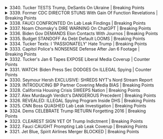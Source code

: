 <details>
<summary>3340. Tucker TESTS Trump, DeSantis On Ukraine | Breaking Points</summary><br>

<a href="https://www.youtube.com/watch?v=BMrGaf_0DnM" target="_blank">
    <img src="https://img.youtube.com/vi/BMrGaf_0DnM/maxresdefault.jpg" 
        alt="[Youtube]" width="200">
</a>

# Tucker TESTS Trump, DeSantis On Ukraine | Breaking Points


</details>

<details>
<summary>3339. Former CDC DIRECTOR STUNS With Gain Of Function Revelations | Breaking Points</summary><br>

<a href="https://www.youtube.com/watch?v=rJtsJ92yeHc" target="_blank">
    <img src="https://img.youtube.com/vi/rJtsJ92yeHc/maxresdefault.jpg" 
        alt="[Youtube]" width="200">
</a>

# Former CDC DIRECTOR STUNS With Gain Of Function Revelations | Breaking Points


</details>

<details>
<summary>3338. FAUCI CONFRONTED On Lab Leak Findings | Breaking Points</summary><br>

<a href="https://www.youtube.com/watch?v=WQeysmcxjaI" target="_blank">
    <img src="https://img.youtube.com/vi/WQeysmcxjaI/maxresdefault.jpg" 
        alt="[Youtube]" width="200">
</a>

# FAUCI CONFRONTED On Lab Leak Findings | Breaking Points


</details>

<details>
<summary>3337. Noam Chomsky's DIRE WARNING On ChatGPT | Breaking Points</summary><br>

<a href="https://www.youtube.com/watch?v=dzq4MbgSShM" target="_blank">
    <img src="https://img.youtube.com/vi/dzq4MbgSShM/maxresdefault.jpg" 
        alt="[Youtube]" width="200">
</a>

# Noam Chomsky's DIRE WARNING On ChatGPT | Breaking Points


</details>

<details>
<summary>3336. Biden Gov DEMANDS Elon Contacts With Journos | Breaking Points</summary><br>

<a href="https://www.youtube.com/watch?v=g_1k7GNNFqk" target="_blank">
    <img src="https://img.youtube.com/vi/g_1k7GNNFqk/maxresdefault.jpg" 
        alt="[Youtube]" width="200">
</a>

# Biden Gov DEMANDS Elon Contacts With Journos | Breaking Points


</details>

<details>
<summary>3335. Budget STANDOFF As Debt Default LOOMS | Breaking Points</summary><br>

<a href="https://www.youtube.com/watch?v=4PHT4ELNC70" target="_blank">
    <img src="https://img.youtube.com/vi/4PHT4ELNC70/maxresdefault.jpg" 
        alt="[Youtube]" width="200">
</a>

# Budget STANDOFF As Debt Default LOOMS | Breaking Points


</details>

<details>
<summary>3334. Tucker Texts: I 'PASSIONATELY' Hate Trump | Breaking Points</summary><br>

<a href="https://www.youtube.com/watch?v=BtGfZyFQI90" target="_blank">
    <img src="https://img.youtube.com/vi/BtGfZyFQI90/maxresdefault.jpg" 
        alt="[Youtube]" width="200">
</a>

# Tucker Texts: I 'PASSIONATELY' Hate Trump | Breaking Points


</details>

<details>
<summary>3333. Capitol Police's NONSENSE Defense After Jan 6 Footage | Breaking Points</summary><br>

<a href="https://www.youtube.com/watch?v=J1_w-Bfm-aQ" target="_blank">
    <img src="https://img.youtube.com/vi/J1_w-Bfm-aQ/maxresdefault.jpg" 
        alt="[Youtube]" width="200">
</a>

# Capitol Police's NONSENSE Defense After Jan 6 Footage | Breaking Points


</details>

<details>
<summary>3332. Tucker's Jan 6 Tapes EXPOSE Liberal Media Coverup | Counter Points</summary><br>

<a href="https://www.youtube.com/watch?v=f8-2grPjaAI" target="_blank">
    <img src="https://img.youtube.com/vi/f8-2grPjaAI/maxresdefault.jpg" 
        alt="[Youtube]" width="200">
</a>

# Tucker's Jan 6 Tapes EXPOSE Liberal Media Coverup | Counter Points


</details>

<details>
<summary>3331. WATCH: Biden Press Sec DODGES On ILLEGAL Spying | Counter Points</summary><br>

<a href="https://www.youtube.com/watch?v=Su2gSJ9g8wg" target="_blank">
    <img src="https://img.youtube.com/vi/Su2gSJ9g8wg/maxresdefault.jpg" 
        alt="[Youtube]" width="200">
</a>

# WATCH: Biden Press Sec DODGES On ILLEGAL Spying | Counter Points


</details>

<details>
<summary>3330. Seymour Hersh EXCLUSIVE: SHREDS NYT's Nord Stream Report</summary><br>

<a href="https://www.youtube.com/watch?v=2s9aDEwfnsY" target="_blank">
    <img src="https://img.youtube.com/vi/2s9aDEwfnsY/maxresdefault.jpg" 
        alt="[Youtube]" width="200">
</a>

# Seymour Hersh EXCLUSIVE: SHREDS NYT's Nord Stream Report


</details>

<details>
<summary>3329. INTRODUCING BP Partner Covering Media BIAS | Breaking Points</summary><br>

<a href="https://www.youtube.com/watch?v=OUJ9CaAdpm8" target="_blank">
    <img src="https://img.youtube.com/vi/OUJ9CaAdpm8/maxresdefault.jpg" 
        alt="[Youtube]" width="200">
</a>

# INTRODUCING BP Partner Covering Media BIAS | Breaking Points


</details>

<details>
<summary>3328. California Housing Crisis SWEEPS Nation | Breaking Points</summary><br>

<a href="https://www.youtube.com/watch?v=s1QnZehpDyc" target="_blank">
    <img src="https://img.youtube.com/vi/s1QnZehpDyc/maxresdefault.jpg" 
        alt="[Youtube]" width="200">
</a>

# California Housing Crisis SWEEPS Nation | Breaking Points


</details>

<details>
<summary>3327. Alex Murdaugh Verdict's DANGEROUS Precedent | Breaking Points</summary><br>

<a href="https://www.youtube.com/watch?v=7h3R7Q5pTqQ" target="_blank">
    <img src="https://img.youtube.com/vi/7h3R7Q5pTqQ/maxresdefault.jpg" 
        alt="[Youtube]" width="200">
</a>

# Alex Murdaugh Verdict's DANGEROUS Precedent | Breaking Points


</details>

<details>
<summary>3326. REVEALED: ILLEGAL Spying Program Inside DHS | Breaking Points</summary><br>

<a href="https://www.youtube.com/watch?v=_vrJNq2O8nU" target="_blank">
    <img src="https://img.youtube.com/vi/_vrJNq2O8nU/maxresdefault.jpg" 
        alt="[Youtube]" width="200">
</a>

# REVEALED: ILLEGAL Spying Program Inside DHS | Breaking Points


</details>

<details>
<summary>3325. CNN Boss QUASHED Lab Leak Investigation | Breaking Points</summary><br>

<a href="https://www.youtube.com/watch?v=PsFToyijzls" target="_blank">
    <img src="https://img.youtube.com/vi/PsFToyijzls/maxresdefault.jpg" 
        alt="[Youtube]" width="200">
</a>

# CNN Boss QUASHED Lab Leak Investigation | Breaking Points


</details>

<details>
<summary>3324. Dems CELEBRATE Trump RETURN Forgetting 2016 | Breaking Points</summary><br>

<a href="https://www.youtube.com/watch?v=6zViDxypf6Y" target="_blank">
    <img src="https://img.youtube.com/vi/6zViDxypf6Y/maxresdefault.jpg" 
        alt="[Youtube]" width="200">
</a>

# Dems CELEBRATE Trump RETURN Forgetting 2016 | Breaking Points


</details>

<details>
<summary>3323. CLEAREST SIGN YET Of Trump Indictment | Breaking Points</summary><br>

<a href="https://www.youtube.com/watch?v=uca1Tnve_gg" target="_blank">
    <img src="https://img.youtube.com/vi/uca1Tnve_gg/maxresdefault.jpg" 
        alt="[Youtube]" width="200">
</a>

# CLEAREST SIGN YET Of Trump Indictment | Breaking Points


</details>

<details>
<summary>3322. Fauci CAUGHT Prompting Lab Leak Coverup | Breaking Points</summary><br>

<a href="https://www.youtube.com/watch?v=FbG5bKWgs7E" target="_blank">
    <img src="https://img.youtube.com/vi/FbG5bKWgs7E/maxresdefault.jpg" 
        alt="[Youtube]" width="200">
</a>

# Fauci CAUGHT Prompting Lab Leak Coverup | Breaking Points


</details>

<details>
<summary>3321. Jet Blue, Spirit Airlines Merger BLOCKED | Breaking Points</summary><br>

<a href="https://www.youtube.com/watch?v=0ncQiMgCCGY" target="_blank">
    <img src="https://img.youtube.com/vi/0ncQiMgCCGY/maxresdefault.jpg" 
        alt="[Youtube]" width="200">
</a>

# Jet Blue, Spirit Airlines Merger BLOCKED | Breaking Points


</details>

